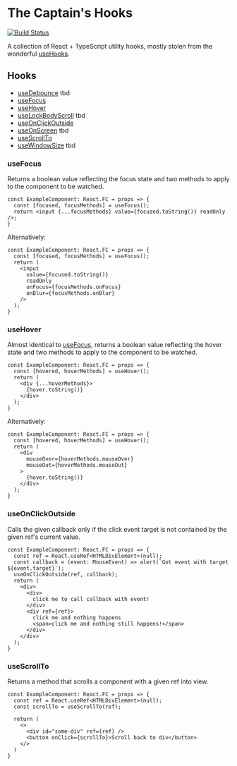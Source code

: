 # The Captain's Hooks

[![Build Status](https://travis-ci.org/OfficerHalf/the-captains-hooks.svg?branch=master)](https://travis-ci.org/OfficerHalf/the-captains-hooks)

A collection of React + TypeScript utility hooks, mostly stolen from the wonderful [useHooks][useHooks].

[useHooks]: https://usehooks.com/

## Hooks

- [useDebounce](#useDebounce) tbd
- [useFocus](#useFocus)
- [useHover](#useHover)
- [useLockBodyScroll](#useLockBodyScroll) tbd
- [useOnClickOutside](#useOnClickOutside)
- [useOnScreen](#useOnScreen) tbd
- [useScrollTo](#useScrollTo)
- [useWindowSize](#useWindowSize) tbd

### useFocus

Returns a boolean value reflecting the focus state and two methods to apply to the component to be watched.

``` tsx
const ExampleComponent: React.FC = props => {
  const [focused, focusMethods] = useFocus();
  return <input {...focusMethods} value={focused.toString()} readOnly />;
}
```

Alternatively:

``` tsx
const ExampleComponent: React.FC = props => {
  const [focused, focusMethods] = useFocus();
  return (
    <input
      value={focused.toString()}
      readOnly
      onFocus={focusMethods.onFocus}
      onBlur={focusMethods.onBlur}
    />
  );
}
```

### useHover

Almost identical to [useFocus](#useFocus), returns a boolean value reflecting the hover state and two methods to apply to the component to be watched.

``` tsx
const ExampleComponent: React.FC = props => {
  const [hovered, hoverMethods] = useHover();
  return (
    <div {...hoverMethods}>
      {hover.toString()}
    </div>
  );
}
```

Alternatively:

``` tsx
const ExampleComponent: React.FC = props => {
  const [hovered, hoverMethods] = useHover();
  return (
    <div
      mouseOver={hoverMethods.mouseOver}
      mouseOut={hoverMethods.mouseOut}
    >
      {hover.toString()}
    </div>
  );
}
```

### useOnClickOutside

Calls the given callback only if the click event target is not contained by the given ref's current value.

``` tsx
const ExampleComponent: React.FC = props => {
  const ref = React.useRef<HTMLDivElement>(null);
  const callback = (event: MouseEvent) => alert(`Got event with target ${event.target}`);
  useOnClickOutside(ref, callback);
  return (
    <div>
      <div>
        click me to call callback with event!
      </div>
      <div ref={ref}>
        click me and nothing happens
        <span>click me and nothing still happens!</span>
      </div>
    </div>
  );
}
```

### useScrollTo

Returns a method that scrolls a component with a given ref into view.

``` tsx
const ExampleComponent: React.FC = props => {
  const ref = React.useRef<HTMLDivElement>(null);
  const scrollTo = useScrollTo(ref);

  return (
    <>
      <div id="some-div" ref={ref} />
      <button onClick={scrollTo}>Scroll back to div</button>
    </>
  )
}
```
